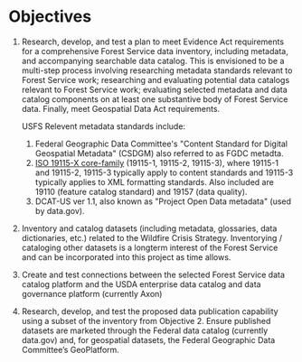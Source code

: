 Objectives
==========

1. Research, develop, and test a plan to meet Evidence Act requirements for a comprehensive Forest Service data inventory, including metadata, and accompanying searchable data catalog. This is envisioned to be a multi-step process involving researching metadata standards relevant to Forest Service work; researching and evaluating potential data catalogs relevant to Forest Service work; evaluating selected metadata and data catalog components on at least one substantive body of Forest Service data.  Finally, meet Geospatial Data Act requirements.  

    USFS Relevent metadata standards include:  

    1. Federal Geographic Data Committee's "Content Standard for Digital Geospatial Metadata" (CSDGM) also referred to as FGDC metadta.  
    2. [ISO 19115-X core-family](https://www.fgdc.gov/metadata/iso-suite-of-geospatial-metadata-standards) (19115-1, 19115-2, 19115-3), where 19115-1 and 19115-2, 19115-3 typically apply to content standards and 19115-3 typically applies to XML formatting standards.  Also included are 19110 (feature catalog standard) and 19157 (data quality).  
    3. DCAT-US ver 1.1, also known as "Project Open Data metadata" (used by data.gov).  

2. Inventory and catalog datasets (including metadata, glossaries, data dictionaries, etc.) related to the Wildfire Crisis Strategy. Inventorying / cataloging other datasets is a longterm interest of the Forest Service and can be incorporated into this project as time allows.  
3. Create and test connections between the selected Forest Service data catalog platform and the USDA enterprise data catalog and data governance platform (currently Axon)  

4. Research, develop, and test the proposed data publication capability using a subset of the inventory from Objective 2. Ensure published datasets are marketed through the Federal data catalog (currently data.gov) and, for geospatial datasets, the Federal Geographic Data Committee’s GeoPlatform.  
